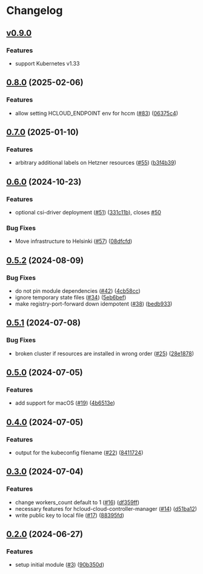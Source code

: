 # Changelog

## [v0.9.0](https://github.com/hetznercloud/kubernetes-dev-env/releases/tag/v0.9.0)

### Features

- support Kubernetes v1.33

## [0.8.0](https://github.com/hetznercloud/kubernetes-dev-env/compare/v0.7.0...v0.8.0) (2025-02-06)


### Features

* allow setting HCLOUD_ENDPOINT env for hccm ([#83](https://github.com/hetznercloud/kubernetes-dev-env/issues/83)) ([06375c4](https://github.com/hetznercloud/kubernetes-dev-env/commit/06375c49abfbacb7b432477751b7a589d3528f83))

## [0.7.0](https://github.com/hetznercloud/kubernetes-dev-env/compare/v0.6.0...v0.7.0) (2025-01-10)


### Features

* arbitrary additional labels on Hetzner resources ([#55](https://github.com/hetznercloud/kubernetes-dev-env/issues/55)) ([b3f4b39](https://github.com/hetznercloud/kubernetes-dev-env/commit/b3f4b39f35af1e3afb157d13113fdabb5a6d6fe5))

## [0.6.0](https://github.com/hetznercloud/kubernetes-dev-env/compare/v0.5.2...v0.6.0) (2024-10-23)


### Features

* optional csi-driver deployment ([#51](https://github.com/hetznercloud/kubernetes-dev-env/issues/51)) ([331c11b](https://github.com/hetznercloud/kubernetes-dev-env/commit/331c11b92607a2a6851adcc02bda4c9f3d958c30)), closes [#50](https://github.com/hetznercloud/kubernetes-dev-env/issues/50)


### Bug Fixes

* Move infrastructure to Helsinki ([#57](https://github.com/hetznercloud/kubernetes-dev-env/issues/57)) ([08dfcfd](https://github.com/hetznercloud/kubernetes-dev-env/commit/08dfcfd83721cbc94bbecda43d6963815a42ab07))

## [0.5.2](https://github.com/hetznercloud/kubernetes-dev-env/compare/v0.5.1...v0.5.2) (2024-08-09)


### Bug Fixes

* do not pin module dependencies ([#42](https://github.com/hetznercloud/kubernetes-dev-env/issues/42)) ([4cb58cc](https://github.com/hetznercloud/kubernetes-dev-env/commit/4cb58ccb71fefc6a85d21563b5165c580a3509d4))
* ignore temporary state files ([#34](https://github.com/hetznercloud/kubernetes-dev-env/issues/34)) ([5eb6bef](https://github.com/hetznercloud/kubernetes-dev-env/commit/5eb6bef5c53b5ea53f94f00b82f080b1278792ec))
* make registry-port-forward down idempotent ([#38](https://github.com/hetznercloud/kubernetes-dev-env/issues/38)) ([bedb933](https://github.com/hetznercloud/kubernetes-dev-env/commit/bedb933cae34cb87187b09c821d3fb512e8c38f0))

## [0.5.1](https://github.com/hetznercloud/kubernetes-dev-env/compare/v0.5.0...v0.5.1) (2024-07-08)


### Bug Fixes

* broken cluster if resources are installed in wrong order ([#25](https://github.com/hetznercloud/kubernetes-dev-env/issues/25)) ([28e1878](https://github.com/hetznercloud/kubernetes-dev-env/commit/28e1878afb389e33d474d8596935f522334e3c70))

## [0.5.0](https://github.com/hetznercloud/kubernetes-dev-env/compare/v0.4.0...v0.5.0) (2024-07-05)


### Features

* add support for macOS ([#19](https://github.com/hetznercloud/kubernetes-dev-env/issues/19)) ([4b6513e](https://github.com/hetznercloud/kubernetes-dev-env/commit/4b6513e76cb0d9757e96a24bff73ec04edde2c63))

## [0.4.0](https://github.com/hetznercloud/kubernetes-dev-env/compare/v0.3.0...v0.4.0) (2024-07-05)


### Features

* output for the kubeconfig filename ([#22](https://github.com/hetznercloud/kubernetes-dev-env/issues/22)) ([8411724](https://github.com/hetznercloud/kubernetes-dev-env/commit/841172497191c1613393fad1ca2c21849f6ec1df))

## [0.3.0](https://github.com/hetznercloud/kubernetes-dev-env/compare/v0.2.0...v0.3.0) (2024-07-04)


### Features

* change workers_count default to 1 ([#16](https://github.com/hetznercloud/kubernetes-dev-env/issues/16)) ([df359ff](https://github.com/hetznercloud/kubernetes-dev-env/commit/df359ff7ba3a0190e5e7507eae0ccf10efab3122))
* necessary features for hcloud-cloud-controller-manager ([#14](https://github.com/hetznercloud/kubernetes-dev-env/issues/14)) ([d51ba12](https://github.com/hetznercloud/kubernetes-dev-env/commit/d51ba126d917bb752d6e446ee8039f6404a8f3a7))
* write public key to local file  ([#17](https://github.com/hetznercloud/kubernetes-dev-env/issues/17)) ([88395fd](https://github.com/hetznercloud/kubernetes-dev-env/commit/88395fdd559bc7185a8594fb3c8fbce265472c6c))

## [0.2.0](https://github.com/hetznercloud/kubernetes-dev-env/compare/v0.1.0...v0.2.0) (2024-06-27)


### Features

* setup initial module ([#3](https://github.com/hetznercloud/kubernetes-dev-env/issues/3)) ([90b350d](https://github.com/hetznercloud/kubernetes-dev-env/commit/90b350d748048ecb99b28fe43af618c9f847ceb1))
